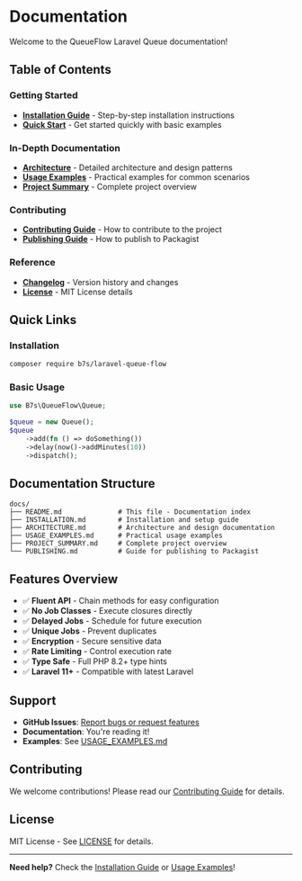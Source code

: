 # Documentation

Welcome to the QueueFlow Laravel Queue documentation!

## Table of Contents

### Getting Started
- **[Installation Guide](INSTALLATION.md)** - Step-by-step installation instructions
- **[Quick Start](../README.md#usage)** - Get started quickly with basic examples

### In-Depth Documentation
- **[Architecture](ARCHITECTURE.md)** - Detailed architecture and design patterns
- **[Usage Examples](USAGE_EXAMPLES.md)** - Practical examples for common scenarios
- **[Project Summary](PROJECT_SUMMARY.md)** - Complete project overview

### Contributing
- **[Contributing Guide](../CONTRIBUTING.md)** - How to contribute to the project
- **[Publishing Guide](PUBLISHING.md)** - How to publish to Packagist

### Reference
- **[Changelog](../CHANGELOG.md)** - Version history and changes
- **[License](../LICENSE)** - MIT License details

## Quick Links

### Installation
```bash
composer require b7s/laravel-queue-flow
```

### Basic Usage
```php
use B7s\QueueFlow\Queue;

$queue = new Queue();
$queue
    ->add(fn () => doSomething())
    ->delay(now()->addMinutes(10))
    ->dispatch();
```

## Documentation Structure

```
docs/
├── README.md              # This file - Documentation index
├── INSTALLATION.md        # Installation and setup guide
├── ARCHITECTURE.md        # Architecture and design documentation
├── USAGE_EXAMPLES.md      # Practical usage examples
├── PROJECT_SUMMARY.md     # Complete project overview
└── PUBLISHING.md          # Guide for publishing to Packagist
```

## Features Overview

- ✅ **Fluent API** - Chain methods for easy configuration
- ✅ **No Job Classes** - Execute closures directly
- ✅ **Delayed Jobs** - Schedule for future execution
- ✅ **Unique Jobs** - Prevent duplicates
- ✅ **Encryption** - Secure sensitive data
- ✅ **Rate Limiting** - Control execution rate
- ✅ **Type Safe** - Full PHP 8.2+ type hints
- ✅ **Laravel 11+** - Compatible with latest Laravel

## Support

- **GitHub Issues**: [Report bugs or request features](https://github.com/b7s/laravel-queue-flow/issues)
- **Documentation**: You're reading it!
- **Examples**: See [USAGE_EXAMPLES.md](USAGE_EXAMPLES.md)

## Contributing

We welcome contributions! Please read our [Contributing Guide](../CONTRIBUTING.md) for details.

## License

MIT License - See [LICENSE](../LICENSE) for details.

---

**Need help?** Check the [Installation Guide](INSTALLATION.md) or [Usage Examples](USAGE_EXAMPLES.md)!

